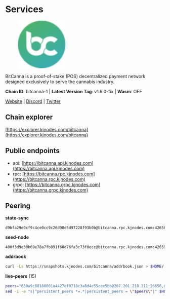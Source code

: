 # Services

<figure><img src="https://raw.githubusercontent.com/kj89/cosmos-images/main/logos/bitcanna.png" width="150" alt=""><figcaption></figcaption></figure>

BitCanna is a proof-of-stake (POS) decentralized payment network designed exclusively to serve the cannabis industry. 

**Chain ID**: bitcanna-1 | **Latest Version Tag**: v1.6.0-fix | **Wasm**: OFF

[Website](https://www.bitcanna.io) | [Discord](https://discord.gg/9AVrzaVQvs) | [Twitter](https://twitter.com/BitCannaGlobal)




## Chain explorer
[https://explorer.kjnodes.com/bitcanna](https://explorer.kjnodes.com/bitcanna)

## Public endpoints

* api: [https://bitcanna.api.kjnodes.com](https://bitcanna.api.kjnodes.com)
* rpc: [https://bitcanna.rpc.kjnodes.com](https://bitcanna.rpc.kjnodes.com)
* grpc: [https://bitcanna.grpc.kjnodes.com](https://bitcanna.grpc.kjnodes.com)

## Peering

**state-sync**

```text
d9bfa29e0cf9c4ce0cc9c26d98e5d97228f93b0b@bitcanna.rpc.kjnodes.com:42656
```

**seed-node**

```text
400f3d9e30b69e78a7fb891f60d76fa3c73f0ecc@bitcanna.rpc.kjnodes.com:42659
```

**addrbook**
```bash
curl -Ls https://snapshots.kjnodes.com/bitcanna/addrbook.json > $HOME/.bcna/config/addrbook.json
```

**live-peers** (15)
```bash
peers="630a9c88188001a4427ef0718c3a8d4e55cee5bb@207.201.218.211:26656,d9bfa29e0cf9c4ce0cc9c26d98e5d97228f93b0b@65.109.88.38:42656,88c6b1fa1c7fef98b4449b769eb2705476586664@65.109.92.241:21326,66ed3885f2932912df2b04646d2c3d643467719b@212.227.115.165:26656,b204222a9b6ca4eee39a836b7406483a5ad4e719@144.91.114.250:26656,89757803f40da51678451735445ad40d5b15e059@169.155.168.66:26656,6cceba286b498d4a1931f85e35ea0fa433373057@78.47.208.97:26656,6be83de3e5ab1a912340ddad3e67d10c32d5b574@161.97.170.83:26656,b212d5740b2e11e54f56b072dc13b6134650cfb5@169.155.168.54:26656,8a210f1bcfc9015a7bc18dcc5add29c0dce3f2dc@135.181.173.65:26656,a66bce0ddb49dcf60a5b83fd94a7bd4d0878f127@154.53.40.9:26656,751513c7cd42a2565c37ab482bbe66f4d92c2740@136.244.106.130:26656,935a9d809781aa4094dd806c2afed29a25ec8b8e@135.181.210.189:26656,02c8045236f844632ef1d4411ad356b3332d4f2f@65.108.226.44:34656,57a3e858a5c860e6355683c88add28d52df6c24a@38.242.232.202:26656"
sed -i -e "s|^persistent_peers *=.*|persistent_peers = \"$peers\"|" $HOME/.bcna/config/config.toml
```
